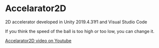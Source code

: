# Accelarator2D
 2D accelerator developed in Unity 2019.4.31f1 and Visual Studio Code

If you think the speed of the ball is too high or too low, you can change it.

[Accelarator2D video on Youtube](https://www.youtube.com/watch?v=3qbhriHZcXU)



